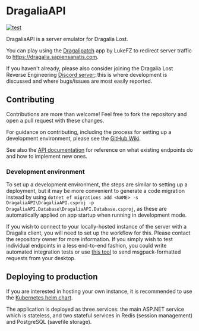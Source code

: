 # DragaliaAPI

[![test](https://github.com/SapiensAnatis/DragaliaAPI/actions/workflows/test.yml/badge.svg)](https://github.com/SapiensAnatis/DragaliaAPI/actions/workflows/test.yml)

DragaliaAPI is a server emulator for Dragalia Lost.

You can play using the [Dragalipatch](https://github.com/lukeFZ/dragalipatch) app by LukeFZ to redirect server traffic to https://dragalia.sapiensanatis.com.

If you haven't already, please also consider joining the Dragalia Lost Reverse Engineering [Discord server](https://discord.gg/j9zSttjjWj); this is where development is discussed and where bugs/issues are most easily reported.

## Contributing

Contributions are more than welcome! Feel free to fork the repository and open a pull request with these changes. 

For guidance on contributing, including the process for setting up a development environment, please see the [GitHub Wiki](https://github.com/SapiensAnatis/DragaliaAPI/wiki).

See also the [API documentation](https://dragalia-api-docs.readthedocs.io/en/latest/) for reference on what existing endpoints do and how to implement new ones.

### Development environment

To set up a development environment, the steps are similar to setting up a deployment, but it may be more convenient to generate a code migration instead by using `dotnet ef migrations add <NAME> -s DragaliaAPI\DragaliaAPI.csproj -p DragaliaAPI.Database\DragaliaAPI.Database.csproj`, as these are automatically applied on app startup when running in development mode.

If you wish to connect to your locally-hosted instance of the server with a Dragalia client, you will need to set up the workflow for this. Please contact the repository owner for more information. If you simply wish to test individual endpoints in a less end-to-end fashion, you could write automated integration tests or use [this tool](https://gist.github.com/SapiensAnatis/e76f067aad0ac425c9f9008db94e143c) to send msgpack-formatted requests from your desktop.

## Deploying to production

If you are interested in hosting your own instance, it is recommended to use the [Kubernetes helm chart](https://github.com/SapiensAnatis/helm-charts). 

The application is deployed as three services: the main ASP.NET service which is stateless, and two stateful services in Redis (session management) and PostgreSQL (savefile storage). 
